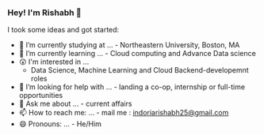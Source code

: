 ### Hey! I'm Rishabh 👋

<!--
**rishabhindoria25/rishabhindoria25** is a ✨ _special_ ✨ repository because its `README.md` (this file) appears on your GitHub profile.

I took some ideas and got started:

- 🔭 I’m currently studying at ...
      - Northeastern University, Boston, MA
- 🌱 I’m currently learning ...
      - Cloud computing and Advance Data science
- 🤔 I’m looking for help with ...
      - landing a co-op, internship or full-time opportunities
- 💬 Ask me about ...
      - current affairs
- 📫 How to reach me: ...
      - mail me : indoriarishabh25@gmail.com
- 😄 Pronouns: ...
      - He/Him
-->

I took some ideas and got started:

- 🔭 I’m currently studying at ...
      - Northeastern University, Boston, MA
- 🌱 I’m currently learning ...
      - Cloud computing and Advance Data science
-  😲 I'm interested in ...
      - Data Science, Machine Learning and Cloud Backend-developemnt roles
- 🤔 I’m looking for help with ...
      - landing a co-op, internship or full-time opportunities
- 💬 Ask me about ...
      - current affairs
- 📫 How to reach me: ...
      - mail me : indoriarishabh25@gmail.com
- 😄 Pronouns: ...
      - He/Him
